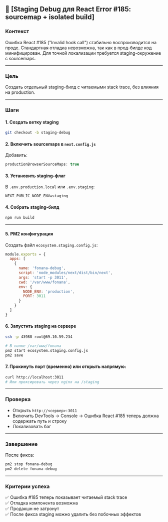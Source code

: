 ## 🧪 [Staging Debug для React Error #185: sourcemap + isolated build]

### Контекст
Ошибка React #185 ("Invalid hook call") стабильно воспроизводится на проде. Стандартная отладка невозможна, так как в прод-билде код минифицирован. Для точной локализации требуется staging-окружение с sourcemaps.

---

### Цель
Создать отдельный staging-билд с читаемыми stack trace, без влияния на production.

---

### Шаги

#### 1. Создать ветку staging
```bash
git checkout -b staging-debug
```

#### 2. Включить sourcemaps в `next.config.js`
Добавить:
```js
productionBrowserSourceMaps: true
```

#### 3. Установить staging-флаг
В `.env.production.local` или `.env.staging`:
```env
NEXT_PUBLIC_NODE_ENV=staging
```

#### 4. Собрать staging-билд
```bash
npm run build
```

---

#### 5. PM2 конфигурация

Создать файл `ecosystem.staging.config.js`:

```js
module.exports = {
  apps: [
    {
      name: 'fonana-debug',
      script: 'node_modules/next/dist/bin/next',
      args: 'start -p 3011',
      cwd: '/var/www/fonana',
      env: {
        NODE_ENV: 'production',
        PORT: 3011
      }
    }
  ]
}
```

#### 6. Запустить staging на сервере
```bash
ssh -p 43988 root@69.10.59.234

# В папке /var/www/fonana
pm2 start ecosystem.staging.config.js
pm2 save
```

#### 7. Прокинуть порт (временно) или открыть напрямую:
```bash
curl http://localhost:3011
# Или проксировать через nginx на /staging
```

---

### Проверка
- Открыть `http://<сервер>:3011`
- Включить DevTools → Console → Ошибка React #185 теперь должна содержать путь и строку
- Локализовать баг

---

### Завершение
После фикса:
```bash
pm2 stop fonana-debug
pm2 delete fonana-debug
```

---

### Критерии успеха

✅ Ошибка #185 теперь показывает читаемый stack trace  
✅ Отладка компонента возможна  
✅ Продакшн не затронут  
✅ После фикса staging можно удалить без побочных эффектов
